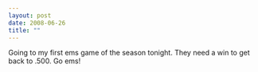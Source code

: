```yaml
---
layout: post
date: 2008-06-26
title: ""
---
```

Going to my first ems game of the season tonight. They need a win to get back to .500. Go ems!